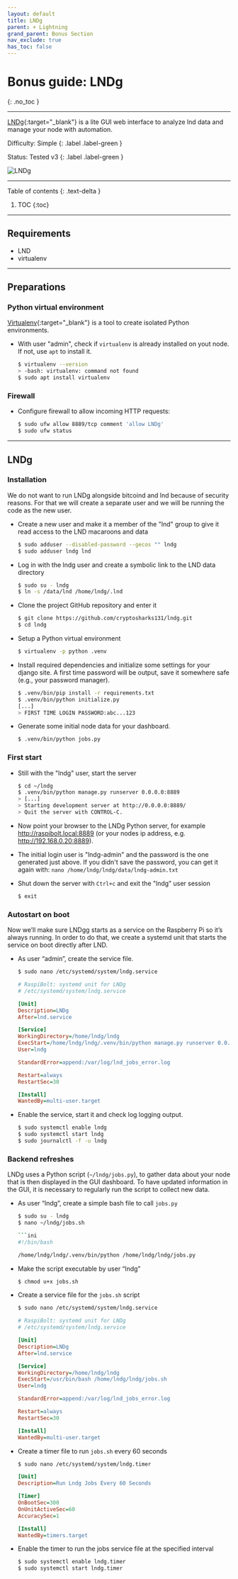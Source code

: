 ```yaml
---
layout: default
title: LNDg
parent: + Lightning
grand_parent: Bonus Section
nav_exclude: true
has_toc: false
---
```


# Bonus guide: LNDg
{: .no_toc }

---

[LNDg](https://www.google.com/search?q=github+LNDg++lightning+node){:target="_blank"} is a lite GUI web interface
to analyze lnd data and manage your node with automation.

Difficulty: Simple
{: .label .label-green }

Status: Tested v3
{: .label .label-green }

![LNDg](../../images/lndg.png)

---

Table of contents
{: .text-delta }

1. TOC
{:toc}

---

## Requirements

* LND
* virtualenv

---

## Preparations

### Python virtual environment

[Virtualenv](https://virtualenv.pypa.io/en/latest/){:target="_blank"} is a tool to create isolated Python environments. 

* With user "admin", check if `virtualenv` is already installed on yout node. If not, use `apt` to install it.

  ```sh
  $ virtualenv --version
  > -bash: virtualenv: command not found
  $ sudo apt install virtualenv
  ```

### Firewall

* Configure firewall to allow incoming HTTP requests:

  ```sh
  $ sudo ufw allow 8889/tcp comment 'allow LNDg'
  $ sudo ufw status
  ```

---

## LNDg

### Installation

We do not want to run LNDg alongside bitcoind and lnd because of security reasons. 
For that we will create a separate user and we will be running the code as the new user. 

* Create a new user and make it a member of the "lnd" group to give it read access to the LND macaroons and data
  
  ```sh
  $ sudo adduser --disabled-password --gecos "" lndg
  $ sudo adduser lndg lnd
  ```
  
* Log in with the lndg user and create a symbolic link to the LND data directory

  ```sh
  $ sudo su - lndg
  $ ln -s /data/lnd /home/lndg/.lnd
  ```

* Clone the project GitHub repository and enter it

  ```sh
  $ git clone https://github.com/cryptosharks131/lndg.git
  $ cd lndg

* Setup a Python virtual environment

  ```sh
  $ virtualenv -p python .venv
  ```

* Install required dependencies and initialize some settings for your django site. 
A first time password will be output, save it somewhere safe (e.g., your password manager).

  ```sh
  $ .venv/bin/pip install -r requirements.txt
  $ .venv/bin/python initialize.py
  [...]
  > FIRST TIME LOGIN PASSWORD:abc...123
  ```

* Generate some initial node data for your dashboard.

  ```sh
  $ .venv/bin/python jobs.py
  ```

### First start

* Still with the "lndg" user, start the server

  ```sh
  $ cd ~/lndg
  $ .venv/bin/python manage.py runserver 0.0.0.0:8889
  > [...]
  > Starting development server at http://0.0.0.0:8889/
  > Quit the server with CONTROL-C.
  ```

* Now point your browser to the LNDg Python server, for example http://raspibolt.local:8889 
(or your nodes ip address, e.g. http://192.168.0.20:8889). 

* The initial login user is "lndg-admin" and the password is the one generated just above. 
If you didn't save the password, you can get it again with: `nano /home/lndg/lndg/data/lndg-admin.txt`

* Shut down the server with `Ctrl+c` and exit the "lndg" user session

  ```sh
  $ exit
  ```

### Autostart on boot  

Now we’ll make sure LNDgg starts as a service on the Raspberry Pi so it’s always running. 
In order to do that, we create a systemd unit that starts the service on boot directly after LND.

* As user “admin”, create the service file.

  ```sh
  $ sudo nano /etc/systemd/system/lndg.service
  ```

  ```ini
  # RaspiBolt: systemd unit for LNDg
  # /etc/systemd/system/lndg.service
  
  [Unit]
  Description=LNDg
  After=lnd.service

  [Service]
  WorkingDirectory=/home/lndg/lndg
  ExecStart=/home/lndg/lndg/.venv/bin/python manage.py runserver 0.0.0.0:8889
  User=lndg
  
  StandardError=append:/var/log/lnd_jobs_error.log
  
  Restart=always
  RestartSec=30

  [Install]
  WantedBy=multi-user.target
  ```

* Enable the service, start it and check log logging output.

  ```sh
  $ sudo systemctl enable lndg
  $ sudo systemctl start lndg
  $ sudo journalctl -f -u lndg
  ```

### Backend refreshes

LNDg uses a Python script (`~/lndg/jobs.py`), to gather data about your node that is then displayed in the GUI dashboard. 
To have updated information in the GUI, it is necessary to regularly run the script to collect new data.

* As user “lndg”, create a simple bash file to call `jobs.py`

  ```sh
  $ sudo su - lndg
  $ nano ~/lndg/jobs.sh
  
  ```ini
  #!/bin/bash
  
  /home/lndg/lndg/.venv/bin/python /home/lndg/lndg/jobs.py
  ```

* Make the script executable by user “lndg”

  ```sh
  $ chmod u+x jobs.sh
  ```

* Create a service file for the `jobs.sh` script

  ```sh
  $ sudo nano /etc/systemd/system/lndg.service
  ```

  ```ini
  # RaspiBolt: systemd unit for LNDg
  # /etc/systemd/system/lndg.service
  
  [Unit]
  Description=LNDg
  After=lnd.service

  [Service]
  WorkingDirectory=/home/lndg/lndg
  ExecStart=/usr/bin/bash /home/lndg/lndg/jobs.sh
  User=lndg
  
  StandardError=append:/var/log/lnd_jobs_error.log
  
  Restart=always
  RestartSec=30

  [Install]
  WantedBy=multi-user.target
  ```

* Create a timer file to run `jobs.sh` every 60 seconds

  ```sh
  $ sudo nano /etc/systemd/system/lndg.timer
  ```

  ```ini
  [Unit]
  Description=Run Lndg Jobs Every 60 Seconds

  [Timer]
  OnBootSec=300
  OnUnitActiveSec=60
  AccuracySec=1
  
  [Install]
  WantedBy=timers.target
  ```

* Enable the timer to run the jobs service file at the specified interval

  ```sh
  $ sudo systemctl enable lndg.timer
  $ sudo systemctl start lndg.timer
  ```

